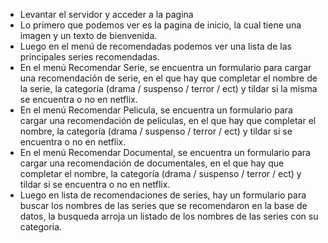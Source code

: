 
- Levantar el servidor y acceder a la pagina 
- Lo primero que podemos ver es la pagina de inicio, la cual tiene una imagen y un texto de bienvenida. 
- Luego en el menú de recomendadas podemos ver una lista de las principales series recomendadas.
- En el menú Recomendar Serie, se encuentra un formulario para cargar una recomendación de serie, en el que hay que 
completar el nombre de la serie, la categoría (drama / suspenso / terror / ect) y tildar si la misma se encuentra o no 
en netflix. 
- En el menú Recomendar Pelicula, se encuentra un formulario para cargar una recomendación de peliculas, en el que hay 
que completar el nombre, la categoría (drama / suspenso / terror / ect) y tildar si se encuentra o no en netflix. 
- En el menú Recomendar Documental, se encuentra un formulario para cargar una recomendación de documentales, en el que
 hay que completar el nombre, la categoría (drama / suspenso / terror / ect) y tildar si se encuentra o no en netflix. 
- Luego en lista de recomendaciones de series, hay un formulario para buscar los nombres de las series que se 
recomendaron en la base de datos, la busqueda arroja un listado de los nombres de las series con su categoria. 
